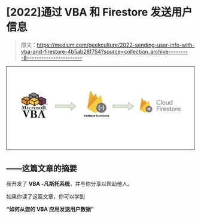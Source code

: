 # [2022]通过 VBA 和 Firestore 发送用户信息

> 原文：<https://medium.com/geekculture/2022-sending-user-info-with-vba-and-firestore-4b5ab28f754?source=collection_archive---------8----------------------->

![](img/a1a487b8c82df4994e701c89072c575d.png)

## **——这篇文章的摘要**

我开发了 **VBA -凡斯托系统**，并与你分享以帮助他人。

如果你读了这篇文章，你可以学到

**“如何从您的 VBA 应用发送用户数据”**